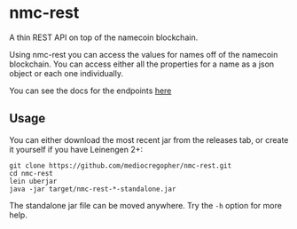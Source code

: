 # nmc-rest

A thin REST API on top of the namecoin blockchain.

Using nmc-rest you can access the values for names off of the namecoin
blockchain. You can access either all the properties for a name as a json object
or each one individually.

You can see the docs for the endpoints [here][proto]

## Usage

You can either download the most recent jar from the releases tab, or create it
yourself if you have Leinengen 2+:

```
git clone https://github.com/mediocregopher/nmc-rest.git
cd nmc-rest
lein uberjar
java -jar target/nmc-rest-*-standalone.jar
```

The standalone jar file can be moved anywhere. Try the `-h` option for more
help.

[proto]: /doc/proto.md
